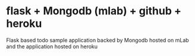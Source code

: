 # flask + Mongodb (mlab) + github + heroku
Flask based todo sample application backed by Mongodb hosted on mLab and the application hosted on heroku
